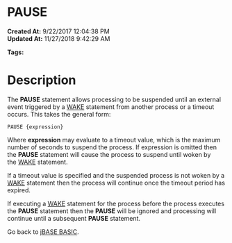 # PAUSE

**Created At:** 9/22/2017 12:04:38 PM  
**Updated At:** 11/27/2018 9:42:29 AM  

**Tags:**
<badge text='program execution' vertical='middle' />

# Description

The **PAUSE** statement allows processing to be suspended until an external event triggered by a [WAKE](279558-wake) statement from another process or a timeout occurs. This takes the general form:

```
PAUSE {expression}
```

Where **expression** may evaluate to a timeout value, which is the maximum number of seconds to suspend the process. If expression is omitted then the **PAUSE** statement will cause the process to suspend until woken by the [WAKE](279558-wake) statement.

If a timeout value is specified and the suspended process is not woken by a [WAKE](279558-wake) statement then the process will continue once the timeout period has expired.

If executing a [WAKE](279558-wake) statement for the process before the process executes the **PAUSE** statement then the **PAUSE** will be ignored and processing will continue until a subsequent **PAUSE** statement.



Go back to [jBASE BASIC](263498-jbase-basic).
